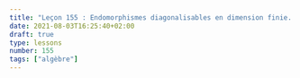 ```yaml
---
title: "Leçon 155 : Endomorphismes diagonalisables en dimension finie. "
date: 2021-08-03T16:25:40+02:00
draft: true
type: lessons
number: 155
tags: ["algèbre"]
---
```

